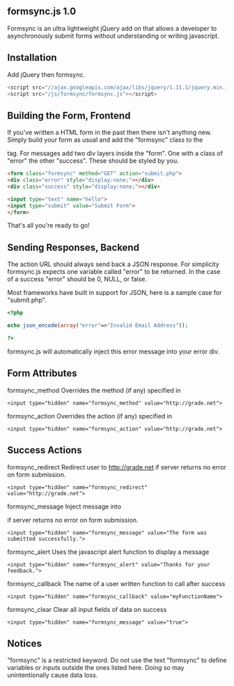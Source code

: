 formsync.js 1.0
-----------------------------
Formsync is an ultra lightweight jQuery add on that allows a developer to asynchronously submit forms without understanding or writing javascript.

Installation
-----------------------------
Add jQuery then formsync.

```javascript
<script src="//ajax.googleapis.com/ajax/libs/jquery/1.11.1/jquery.min.js"></script>
<script src="/js/formsync/formsync.js"></script>
```

Building the Form, Frontend
-----------------------------
If you've written a HTML form in the past then there isn't anything new. Simply build your form as usual and add the "formsync" class to the <form> tag. For messages add two div layers inside the "form". One with a class of "error" the other "success". These should be styled by you. 

```HTML
<form class="formsync" method="GET" action="submit.php">
<div class="error" style="display:none;"></div>
<div class="success" style="display:none;"></div>

<input type="text" name="hello">
<input type="submit" value="Submit Form">
</form>
```

That's all you're ready to go!



Sending Responses, Backend
-----------------------------
The action URL should always send back a JSON response. For simplicity formsync.js expects one variable called "error" to be returned. In the case of a success "error" should be 0, NULL, or false.

Most frameworks have built in support for JSON, here is a sample case for "submit.php".
```php
<?php

echo json_encode(array("error"=>"Invalid Email Address"));

?>
```

formsync.js will automatically inject this error message into your error div.


Form Attributes
-----------------------------
formsync_method
Overrides the method (if any) specified in <form method="POST"> 
```
<input type="hidden" name="formsync_method" value="http://grade.net">
```

formsync_action
Overrides the action (if any) specified in <form action="submit.php">
```
<input type="hidden" name="formsync_action" value="http://grade.net">
```


Success Actions 
-----------------------------
formsync_redirect
Redirect user to http://grade.net if server returns no error on form submission.
```
<input type="hidden" name="formsync_redirect" value="http://grade.net">
```

formsync_message
Inject message into <div class="success"></div> if server returns no error on form submission.
```
<input type="hidden" name="formsync_message" value="The form was submitted successfully.">
```

formsync_alert
Uses the javascript alert function to display a message
```
<input type="hidden" name="formsync_alert" value="Thanks for your feedback.">
```

formsync_callback
The name of a user written function to call after success
```
<input type="hidden" name="formsync_callback" value="myFunctionName">
```

formsync_clear
Clear all input fields of data on success
```
<input type="hidden" name="formsync_message" value="true">
```

Notices
----------------------------
"formsync" is a restricted keyword.
Do not use the text "formsync" to define variables or inputs outside the ones listed here.
Doing so may unintentionally cause data loss.
